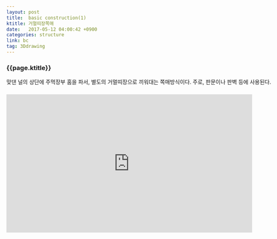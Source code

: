 ```yaml
---
layout: post
title:  basic construction(1)
ktitle: 거멀띠장쪽매
date:   2017-05-12 04:00:42 +0900
categories: structure
link: bc
tag: 3Ddrawing
---
```


<div style="width:900px; margin:0px auto">

<h3>
	{{page.ktitle}}
</h3>

<p style="line-height: 160%">맞댄 널의 상단에 주먹장부 홈을 파서, 별도의 거멀띠장으로 끼워대는 쪽매방식이다.
주로, 판문이나 판벽 등에 사용된다.</p>	
</div>	

<div style="text-align:center; margin:20px 0px 30px 0px; display: block;">
<iframe width="640" height="360" src="https://www.youtube.com/embed/R_4JIoAZUks?autoplay=1&rel=0" frameborder="0" gesture="media" allow="encrypted-media" allowfullscreen></iframe>
</div>
